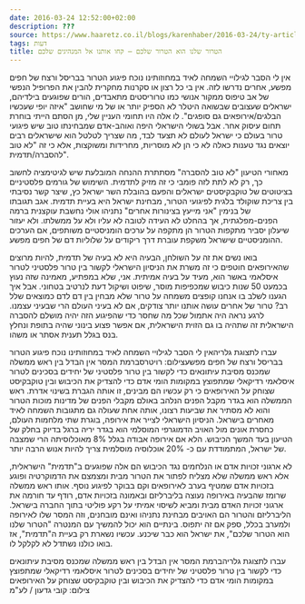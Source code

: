 ```yaml
---
date: 2016-03-24 12:52:00+02:00
description: ???
source: https://www.haaretz.co.il/blogs/karenhaber/2016-03-24/ty-article/0000017f-f8ad-d318-afff-fbef983c0000
tags: דעות
title: הטרור שלנו הוא הטרור שלכם – קחו אותנו אל המנהיגים שלכם
---
```


אין לי הסבר לגילויי השמחה לאיד במחוזותינו נוכח פיגוע הטרור בבריסל ורצח של חפים מפשע, אחרים נדרשו לזה. אין בי כל רצון או סקרנות מחקרית להבין את הפרופיל הנפשי של אב טיפוס ממקור אנושי כמו טרוריסטים מתאבדים, הורים שפוגעים בילדיהם, ישראלים שעצובים שבשואה היטלר לא הספיק יותר או של מי שחושב "איזה יופי שעכשיו הבלגים/אירופאים גם סופגים". לו אלה היו תחומי העניין שלי, מן הסתם הייתי בוחרת תחום עיסוק אחר. אבל בשולי הישראלי היפה ואוהב-אדם שמבחינתו טוב שיש פיגועי טרור בעולם כי ישראל לעולם לא תצעד לבד, מה שצריך לטלטל הוא שישראלים רבים יוצאים נגד טענות כאלה לא כי הן לא מוסריות, מחרידות ומשוקצות, אלא כי זה "לא טוב להסברה/תדמית".

מאחורי הטיעון "לא טוב להסברה" מסתתרת ההנחה המובלעת שיש לגיטימציה לחשוב כך, רק לא לתת לזה פומבי כי זה מזיק לתדמית. השימוש של גורמים פלסטיניים בציטוטים של טוקבקיסטים ישראלים והפעם בהובלת השר ישראל כץ, שיצר קשר נסיבתי בין צריכת שוקולד בלגית לפיגועי הטרור, מבחינת ישראל היא בעיית תדמית. אגב תגובתו של בנימין "אני מייעץ בצינורות אחרים" נתניהו אולי נחשבת עוקצנית ברמה הפנים-מפלגתית, אך בהחלט לא העידה לטובה לא עליו ולא על ממשלתו. ולא יעזור שיעלון יסביר מתקפות הטרור הן מתקפה על ערכים הומניסטיים משותפים, אם הערכים ההומניסטיים שישראל משקפת עוברת דרך ריקודים על שלוליות דם של חפים מפשע.

בואו נשים את זה על השולחן, הבעיה היא לא בעיה של תדמית, להיות מרוצים שהאירופאים חוטפים כי זה משרת את הניסיון הישראלי לקשור בין טרור פלסטיני לטרור איסלאמי באשר הוא, מעיד על בעיה אמיתית. אני, שלא במפתיע, מאמינה שזה נעוץ בכמעט 50 שנות כיבוש שמכפיפות מוסר, שיפוט ושיקול דעת לנרטיב בטחוני. אבל איך הגענו לשלב בו אנחנו קופצים משמחה על טרור שלא מבחין בין דם לדם כמוצאים שלל רב? טרור של אחרים עושה אותנו יותר צודקים, אם לא בעיני העולם הרי שבעיני עצמנו. לרגע נראה היה אתמול שכל מה שחסר כדי שהפיגוע הזה יהיה מושלם להסברה הישראלית זה שתהיה בו גם הזוית הישראלית, אם אפשר פצוע בינוני שהיה בתופת ונחלץ בנס בגלל תענית אסתר או משהו.

 עברו לתצוגת גלריהאין לי הסבר לגילויי השמחה לאיד במחוזותינו נוכח פיגוע הטרור בבריסל ורצח של חפים מפשעצילום: רויטרסברמת המסר אין הבדל בין ראש ממשלה שמכנס מסיבת עיתונאים כדי לקשור בין טרור פלסטיני של יחידים בסכינים לטרור איסלאמי רדיקאלי שמתפוצץ במקומות הומי אדם כדי להצדיק את הכיבוש ובין טוקבקיסט שצוחק על האירופאים כי רק עכשיו הם מבינים, זו אותה הגברת בשינוי אדרת. ראש הממשלה הוא בגדר מקבל הפנים הנלהב באולם מקבלי הפנים של מדינות מוכות הטרור והוא לא מסתיר את שביעות רצונו, אותה אחת שעולה גם מתגובות השמחה לאיד מאחרים בישראל. הניסיון הישראלי לצייר את אירופה, בוגרת שתי מלחמות העולם, כחסרת אונים מול האויב הדמוגרפי המוסלמי הוא בגדר יריה ברגל בדיוק בחלק של הטיעון בעד המשך הכיבוש. הלא אם אירופה אבודה בגלל 8% מאוכלוסיתה הרי שמצבה של ישראל, המתמודדת עם כ- 20% אוכלוסיה מוסלמית צריך להיות אנוש הרבה יותר.

לא ארגוני זכויות אדם או הנלחמים נגד הכיבוש הם אלה שפוגעים ב"תדמית" הישראלית, אלא ראש ממשלה שלא מצליח לפתור את הטרור מבית ומצמצם את הדמוקרטיה ופוגע בזכויות אדם שמטיף בערב לאירופאים וקם בבוקר לפיגוע נוסף. אותו ראש ממשלה שרומז שהבעיה באירופה נעוצה בליברליזם ובאמונה בזכויות אדם, רודף עד חורמה את ארגוני זכויות האדם מבית ומביא לשיסוי אמיתי על רקע פוליטי בתוך החברה בישראל. הליברליזם והטרור הם האויבים מבחינת נתניהו ואינם מובחנים, וזה המסר שלו לאירופה ולמערב בכלל, ספק אם זה יתפוס. בינתיים הוא יכול להמשיך עם המנטרה "הטרור שלנו הוא הטרור שלכם", את ישראל הוא כבר שיכנע. עכשיו נשארת רק בעיית ה"תדמית", אז בואו כולנו נשתדל לא לקלקל לו.

 עברו לתצוגת גלריהברמת המסר אין הבדל בין ראש ממשלה שמכנס מסיבת עיתונאים כדי לקשור בין טרור פלסטיני של יחידים בסכינים לטרור איסלאמי רדיקאלי שמתפוצץ במקומות הומי אדם כדי להצדיק את הכיבוש ובין טוקבקיסט שצוחק על האירופאים צילום: קובי גדעון / לע"מ